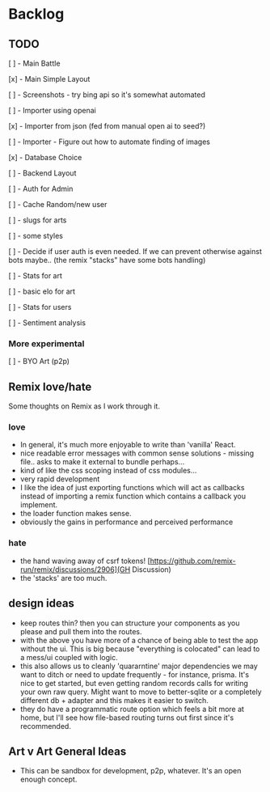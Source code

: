 # Backlog

## TODO

[ ] - Main Battle

[x] - Main Simple Layout

[ ] - Screenshots - try bing api so it's somewhat automated

[ ] - Importer using openai

[x] - Importer from json (fed from manual open ai to seed?)

[ ] - Importer - Figure out how to automate finding of images

[x] - Database Choice

[ ] - Backend Layout

[ ] - Auth for Admin

[ ] - Cache Random/new user

[ ] - slugs for arts

[ ] - some styles

[ ] - Decide if user auth is even needed. If we can prevent otherwise against bots maybe.. (the remix "stacks" have some bots handling)

[ ] - Stats for art

[ ] - basic elo for art

[ ] - Stats for users

[ ] - Sentiment analysis

### More experimental

[ ] - BYO Art (p2p)

## Remix love/hate

Some thoughts on Remix as I work through it.

### love

- In general, it's much more enjoyable to write than 'vanilla' React.
- nice readable error messages with common sense solutions - missing file.. asks to make it external to bundle perhaps...
- kind of like the css scoping instead of css modules...
- very rapid development
- I like the idea of just exporting functions which will act as callbacks instead of importing a remix function which contains a callback you implement.
- the loader function makes sense.
- obviously the gains in performance and perceived performance

### hate

- the hand waving away of csrf tokens!
[https://github.com/remix-run/remix/discussions/2906](GH Discussion)
- the 'stacks' are too much.

## design ideas

- keep routes thin? then you can structure your components as you please and pull them into the routes.
- with the above you have more of a chance of being able to test the app without the ui. This is big because "everything is colocated" can lead to a mess/ui coupled with logic.
- this also allows us to cleanly 'quararntine' major dependencies we may want to ditch or need to update frequently - for instance, prisma. It's nice to get started, but even getting random records calls for writing your own raw query. Might want to move to better-sqlite or a completely different db + adapter and this makes it easier to switch.
- they do have a programmatic route option which feels a bit more at home, but I'll see how file-based routing turns out first since it's recommended.

## Art v Art General Ideas

- This can be sandbox for development, p2p, whatever. It's an open enough concept.

